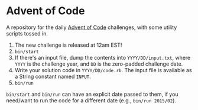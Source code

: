 # Advent of Code

A repository for the daily [Advent of Code](http://adventofcode.com/) challenges, with some utility scripts tossed in.

1. The new challenge is released at 12am EST!
2. `bin/start`
3. If there's an input file, dump the contents into `YYYY/DD/input.txt`, where `YYYY` is the challenge year, and `DD` is the zero-padded challenge date.
4. Write your solution code in `YYYY/DD/code.rb`. The input file is available as a String constant named `INPUT`.
5. `bin/run`

`bin/start` and `bin/run` can have an explicit date passed to them, if you need/want to run the code for a different date (e.g., `bin/run 2015/02`).
